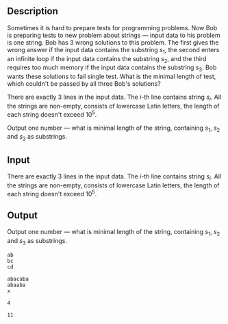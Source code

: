 ## Description

<div><p>Sometimes it is hard to prepare tests for programming problems. Now Bob is preparing tests to new problem about strings — input data to his problem is one string. Bob has 3 wrong solutions to this problem. The first gives the wrong answer if the input data contains the substring <span class="tex-span"><i>s</i><sub class="lower-index">1</sub></span>, the second enters an infinite loop if the input data contains the substring <span class="tex-span"><i>s</i><sub class="lower-index">2</sub></span>, and the third requires too much memory if the input data contains the substring <span class="tex-span"><i>s</i><sub class="lower-index">3</sub></span>. Bob wants these solutions to fail single test. What is the minimal length of test, which couldn't be passed by all three Bob's solutions?</p></div><div class="input-specification"><p>There are exactly 3 lines in the input data. The <span class="tex-span"><i>i</i></span>-th line contains string <span class="tex-span"><i>s</i><sub class="lower-index"><i>i</i></sub></span>. All the strings are non-empty, consists of lowercase Latin letters, the length of each string doesn't exceed <span class="tex-span">10<sup class="upper-index">5</sup></span>.</p></div><div class="output-specification"><p>Output one number — what is minimal length of the string, containing <span class="tex-span"><i>s</i><sub class="lower-index">1</sub></span>, <span class="tex-span"><i>s</i><sub class="lower-index">2</sub></span> and <span class="tex-span"><i>s</i><sub class="lower-index">3</sub></span> as substrings.</p></div>

## Input

<p>There are exactly 3 lines in the input data. The <span class="tex-span"><i>i</i></span>-th line contains string <span class="tex-span"><i>s</i><sub class="lower-index"><i>i</i></sub></span>. All the strings are non-empty, consists of lowercase Latin letters, the length of each string doesn't exceed <span class="tex-span">10<sup class="upper-index">5</sup></span>.</p>

## Output

<p>Output one number — what is minimal length of the string, containing <span class="tex-span"><i>s</i><sub class="lower-index">1</sub></span>, <span class="tex-span"><i>s</i><sub class="lower-index">2</sub></span> and <span class="tex-span"><i>s</i><sub class="lower-index">3</sub></span> as substrings.</p>





```input1
ab
bc
cd

```




```input2
abacaba
abaaba
x

```




```output1
4

```




```output2
11

```


